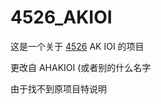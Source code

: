 # 4526_AKIOI

这是一个关于 [4526](https://www.luogu.org/space/show?uid=138812) AK IOI 的项目

更改自 AHAKIOI (或者别的什么名字

由于找不到原项目特说明
